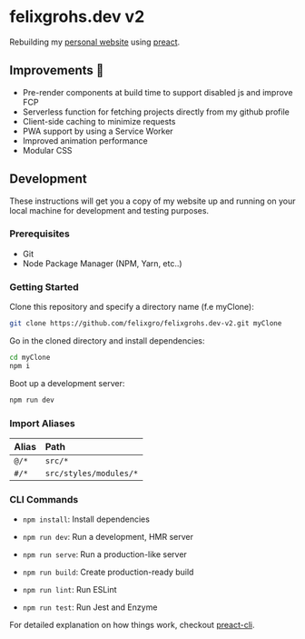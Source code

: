 # felixgrohs.dev v2

Rebuilding my [personal website](https://github.com/felixgro/felixgrohs.dev) using [preact](https://preactjs.com/).

## Improvements 🚀
- Pre-render components at build time to support disabled js and improve FCP
- Serverless function for fetching projects directly from my github profile
- Client-side caching to minimize requests
- PWA support by using a Service Worker
- Improved animation performance
- Modular CSS

## Development
These instructions will get you a copy of my website up and running on your local machine for development and testing purposes.

### Prerequisites
- Git
- Node Package Manager (NPM, Yarn, etc..)

### Getting Started
Clone this repository and specify a directory name (f.e myClone):
```bash
git clone https://github.com/felixgro/felixgrohs.dev-v2.git myClone
```
Go in the cloned directory and install dependencies:
```bash
cd myClone
npm i
```
Boot up a development server:
```bash
npm run dev
```


### Import Aliases
|Alias|Path|
|:--|:--|
|`@/*`| `src/*`|
|`#/*`| `src/styles/modules/*`|

### CLI Commands
*   `npm install`: Install dependencies

*   `npm run dev`: Run a development, HMR server

*   `npm run serve`: Run a production-like server

*   `npm run build`: Create production-ready build

*   `npm run lint`: Run ESLint

*   `npm run test`: Run Jest and Enzyme

For detailed explanation on how things work, checkout [preact-cli](https://github.com/developit/preact-cli/blob/master/README.md).

